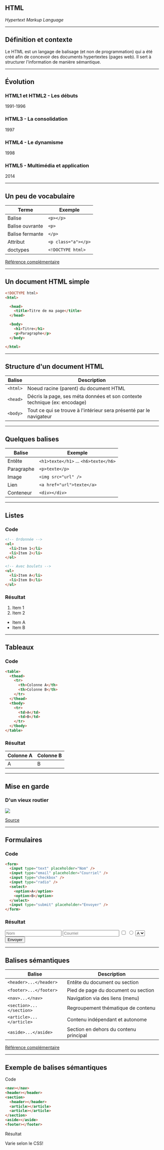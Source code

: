 ## HTML
*Hypertext Markup Language*

-----

## Définition et contexte


Le HTML est un langage de balisage (et non de programmation) qui a été créé afin de concevoir des documents hypertextes (pages web). Il sert à structurer l'information de manière sémantique.

-----

## Évolution

### HTML1 et HTML2 - Les débuts
1991-1996

### HTML3 - La consolidation
1997

### HTML4 - Le dynamisme
1998

### HTML5 - Multimédia et application
2014

-----

## Un peu de vocabulaire

Terme | Exemple
--- | ---
Balise | `<p></p>`
Balise ouvrante | `<p>`
Balise fermante | `</p>`
Attribut | `<p class="a"></p>`
doctypes | `<!DOCTYPE html>`

[Référence complémentaire](https://developer.mozilla.org/fr/docs/Apprendre/HTML/Introduction_%C3%A0_HTML/Getting_started)

-----

## Un document HTML simple

```html
<!DOCTYPE html>
<html>

  <head>
    <title>Titre de ma page</title>
  </head>

  <body>
    <h1>Titre</h1>
    <p>Paragraphe</p>
  </body>

</html>
```

-----

## Structure d'un document HTML

Balise | Description
--- | ---
`<html>` | Noeud racine (parent) du document HTML
`<head>` | Décris la page, ses méta données et son contexte technique (ex: encodage)
`<body>` | Tout ce qui se trouve à l'intérieur sera présenté par le navigateur

-----

## Quelques balises

Balise | Exemple
--- | ---
Entête | `<h1>texte</h1>` ... `<h6>texte</h6>`
Paragraphe | `<p>texte</p>`
Image | `<img src="url" />`
Lien | `<a href="url">texte</a>`
Conteneur | `<div></div>`

-----

## Listes

### Code

```html
<!-- Ordonnée -->
<ol>
  <li>Item 1</li>
  <li>Item 2</li>
</ol>

<!-- Avec boulets -->
<ul>
  <li>Item A</li>
  <li>Item B</li>
</ul>
```

### Résultat

<div>
  <ol>
    <li>Item 1</li>
    <li>Item 2</li>
  </ol>
</div>

<div>
  <ul>
    <li>Item A</li>
    <li>Item B</li>
  </ul>
</div>

-----

## Tableaux

### Code

```html
<table>
  <thead>
    <tr>
      <th>Colonne A</th>
      <th>Colonne B</th>
    </tr>
  </thead>
  <tbody>
    <tr>
      <td>A</td>
      <td>B</td>
    </tr>
  </tbody>
</table>
```

### Résultat

<table>
  <thead>
    <tr>
      <th>Colonne A</th>
      <th>Colonne B</th>
    </tr>
  </thead>
  <tbody>
    <tr>
      <td>A</td>
      <td>B</td>
    </tr>
  </tbody>
</table>

-----

## Mise en garde
### D'un vieux routier

![](img/html-table.png)

[Source](https://imgflip.com/memegenerator)

-----

## Formulaires

### Code

```html
<form>
  <input type="text" placeholder="Nom" />
  <input type="email" placeholder="Courriel" />
  <input type="checkbox" />
  <input type="radio" />
  <select>
    <option>A</option>
    <option>B</option>
  </select>
  <input type="submit" placeholder="Envoyer" />
</form>
```

### Résultat

<form>
  <input type="text" placeholder="Nom" />
  <input type="email" placeholder="Courriel" />
  <input type="checkbox" />
  <input type="radio" />
  <select>
    <option>A</option>
    <option>B</option>
  </select>
  <input type="submit" value="Envoyer" />
</form>

-----

## Balises sémantiques

Balise | Description
--- | ---
`<header>...</header>` | Entête du document ou section
`<footer>...</footer>` | Pied de page du document ou section
`<nav>...</nav>` | Navigation via des liens (menu)
`<section>...</section>` | Regroupement thématique de contenu
`<article>...</article>` | Contenu indépendant et autonome
`<aside>...</aside>` | Section en dehors du contenu principal

[Référence complémentaire](https://www.w3schools.com/Html/html5_semantic_elements.asp)

-----

## Exemple de balises sémantiques

Code

```html
<nav></nav>
<header></header>
<section>
  <header></header>
  <article></article>
  <article></article>
</section>
<aside></aside>
<footer></footer>
```

Résultat

Varie selon le CSS!
